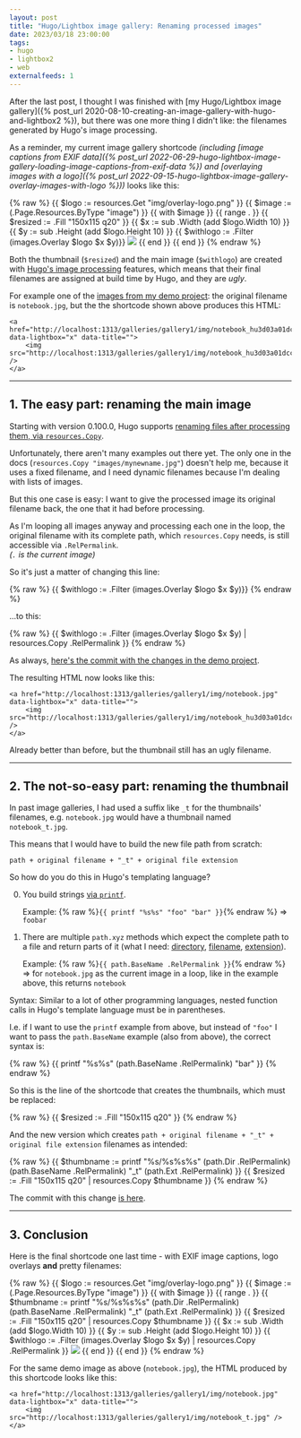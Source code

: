 ```yaml
---
layout: post
title: "Hugo/Lightbox image gallery: Renaming processed images"
date: 2023/03/18 23:00:00
tags:
- hugo
- lightbox2
- web
externalfeeds: 1
---
```


After the last post, I thought I was finished with [my Hugo/Lightbox image gallery]({% post_url 2020-08-10-creating-an-image-gallery-with-hugo-and-lightbox2 %}), but there was one more thing I didn't like: the filenames generated by Hugo's image processing.

As a reminder, my current image gallery shortcode *(including [image captions from EXIF data]({% post_url 2022-06-29-hugo-lightbox-image-gallery-loading-image-captions-from-exif-data %}) and [overlaying images with a logo]({% post_url 2022-09-15-hugo-lightbox-image-gallery-overlay-images-with-logo %}))* looks like this:

{% raw %}
	{{ $logo := resources.Get "img/overlay-logo.png" }}
	{{ $image := (.Page.Resources.ByType "image") }}
	{{ with $image }}
		{{ range . }}
		{{ $resized := .Fill "150x115 q20" }}
		{{ $x := sub .Width (add $logo.Width 10) }}
		{{ $y := sub .Height (add $logo.Height 10) }}
		{{ $withlogo := .Filter (images.Overlay $logo $x $y)}}
		<a href="{{ $withlogo.Permalink }}" data-lightbox="x" data-title="{{ with .Exif }}{{ .Tags.ImageDescription }}{{ end }}"><img src="{{ $resized.Permalink }}" /></a>
		{{ end }}
	{{ end }}
{% endraw %}

Both the thumbnail (`$resized`) and the main image (`$withlogo`) are created with [Hugo's image processing](#) features, which means that their final filenames are assigned at build time by Hugo, and they are *ugly*.

For example one of the [images from my demo project](https://github.com/christianspecht/code-examples/tree/master/hugo-gallery-example/content/galleries/gallery1/img): the original filename is `notebook.jpg`, but the the shortcode shown above produces this HTML:

	<a href="http://localhost:1313/galleries/gallery1/img/notebook_hu3d03a01dcc18bc5be0e67db3d8d209a6_1586565_filter_6003090614434618376.jpg" data-lightbox="x" data-title="">
		<img src="http://localhost:1313/galleries/gallery1/img/notebook_hu3d03a01dcc18bc5be0e67db3d8d209a6_1586565_150x115_fill_q20_box_smart1.jpg" />
	</a>


---

## 1. The easy part: renaming the main image

Starting with version 0.100.0, Hugo supports [renaming files after processing them, via `resources.Copy`](https://gohugo.io/hugo-pipes/introduction/#copy-a-resource).

Unfortunately, there aren't many examples out there yet. The only one in the docs (`resources.Copy "images/mynewname.jpg"`) doesn't help me, because it uses a fixed filename, and I need dynamic filenames because I'm dealing with lists of images.

But this one case is easy: I want to give the processed image its original filename back, the one that it had before processing.

As I'm looping all images anyway and processing each one in the loop, the original filename with its complete path, which `resources.Copy` needs, is still accessible via `.RelPermalink`.  
*(`.` is the current image)*

So it's just a matter of changing this line:

{% raw %}
	{{ $withlogo := .Filter (images.Overlay $logo $x $y)}}
{% endraw %}

...to this:

{% raw %}
	{{ $withlogo := .Filter (images.Overlay $logo $x $y) | resources.Copy .RelPermalink }}
{% endraw %}

As always, [here's the commit with the changes in the demo project](https://github.com/christianspecht/code-examples/commit/3414df43314f7555f3efad991a53e0d6cf1b5843).

The resulting HTML now looks like this:

	<a href="http://localhost:1313/galleries/gallery1/img/notebook.jpg" data-lightbox="x" data-title="">
		<img src="http://localhost:1313/galleries/gallery1/img/notebook_hu3d03a01dcc18bc5be0e67db3d8d209a6_1586565_150x115_fill_q20_box_smart1.jpg" />
	</a>

Already better than before, but the thumbnail still has an ugly filename.


---

## 2. The not-so-easy part: renaming the thumbnail

In past image galleries, I had used a suffix like `_t` for the thumbnails' filenames, e.g. `notebook.jpg` would have a thumbnail named `notebook_t.jpg`.

This means that I would have to build the new file path from scratch:

	path + original filename + "_t" + original file extension

So how do you do this in Hugo's templating language?

0. You build strings [via `printf`](https://gohugo.io/functions/printf/).  

	Example: {% raw %}`{{ printf "%s%s" "foo" "bar" }}`{% endraw %} ⇒  `foobar`

0. There are multiple `path.xyz` methods which expect the complete path to a file and return parts of it (what I need: [directory](https://gohugo.io/functions/path.dir/), [filename](https://gohugo.io/functions/path.basename/), [extension](https://gohugo.io/functions/path.ext/)).

	Example: {% raw %}`{{ path.BaseName .RelPermalink }}`{% endraw %} ⇒ for `notebook.jpg` as the current image in a loop, like in the example above, this returns `notebook`


Syntax: Similar to a lot of other programming languages, nested function calls in Hugo's template language must be in parentheses.

I.e. if I want to use the `printf` example from above, but instead of `"foo"` I want to pass the `path.BaseName` example (also from above), the correct syntax is:

{% raw %}
	{{ printf "%s%s" (path.BaseName .RelPermalink) "bar" }}
{% endraw %}


So this is the line of the shortcode that creates the thumbnails, which must be replaced:

{% raw %}
	{{ $resized := .Fill "150x115 q20" }}
{% endraw %}

And the new version which creates `path + original filename + "_t" + original file extension` filenames as intended:

{% raw %}
	{{ $thumbname := printf "%s/%s%s%s" (path.Dir .RelPermalink) (path.BaseName .RelPermalink) "_t" (path.Ext .RelPermalink) }}
	{{ $resized := .Fill "150x115 q20" | resources.Copy $thumbname }}
{% endraw %}

The commit with this change [is here](https://github.com/christianspecht/code-examples/commit/55f6bfbbc5f5dd2e09639161f295e7c8ae17390d).

---

## 3. Conclusion

Here is the final shortcode one last time - with EXIF image captions, logo overlays **and** pretty filenames:

{% raw %}
	{{ $logo := resources.Get "img/overlay-logo.png" }}
	{{ $image := (.Page.Resources.ByType "image") }}
	{{ with $image }}
		{{ range . }}
		{{ $thumbname := printf "%s/%s%s%s" (path.Dir .RelPermalink) (path.BaseName .RelPermalink) "_t" (path.Ext .RelPermalink) }}
		{{ $resized := .Fill "150x115 q20" | resources.Copy $thumbname }}
		{{ $x := sub .Width (add $logo.Width 10) }}
		{{ $y := sub .Height (add $logo.Height 10) }}
		{{ $withlogo := .Filter (images.Overlay $logo $x $y) | resources.Copy .RelPermalink }}
		<a href="{{ $withlogo.Permalink }}" data-lightbox="x" data-title="{{ with .Exif }}{{ .Tags.ImageDescription }}{{ end }}"><img src="{{ $resized.Permalink }}" /></a>
		{{ end }}
	{{ end }}
{% endraw %}

For the same demo image as above (`notebook.jpg`), the HTML produced by this shortcode looks like this:

	<a href="http://localhost:1313/galleries/gallery1/img/notebook.jpg" data-lightbox="x" data-title="">
		<img src="http://localhost:1313/galleries/gallery1/img/notebook_t.jpg" />
	</a>



